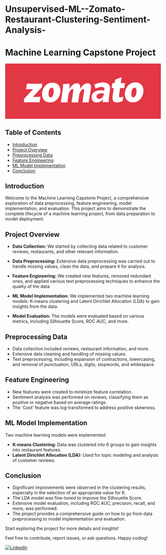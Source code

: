# Unsupervised-ML--Zomato-Restaurant-Clustering-Sentiment-Analysis-
# Machine Learning Capstone Project

![Project Logo](https://github.com/Nileshkl/Unsupervised-ML--Zomato-Restaurant-Clustering-Sentiment-Analysis-/blob/edef51d6593211578a256d0d16d21fc4ad4d3f6b/zomato-1.png)

## Table of Contents

- [Introduction](#introduction)
- [Project Overview](#project-overview)
- [Preprocessing Data](#preprocessing-data)
- [Feature Engineering](#feature-engineering)
- [ML Model Implementation](#ml-model-implementation)
- [Conclusion](#conclusion)

## Introduction

Welcome to the Machine Learning Capstone Project, a comprehensive exploration of data preprocessing, feature engineering, model implementation, and evaluation. This project aims to demonstrate the complete lifecycle of a machine learning project, from data preparation to model deployment.

## Project Overview

- **Data Collection:** We started by collecting data related to customer reviews, restaurants, and other relevant information.

- **Data Preprocessing:** Extensive data preprocessing was carried out to handle missing values, clean the data, and prepare it for analysis.

- **Feature Engineering:** We created new features, removed redundant ones, and applied various text preprocessing techniques to enhance the quality of the data.

- **ML Model Implementation:** We implemented two machine learning models: K-means clustering and Latent Dirichlet Allocation (LDA) to gain insights from the data.

- **Model Evaluation:** The models were evaluated based on various metrics, including Silhouette Score, ROC AUC, and more.

## Preprocessing Data

- Data collection included reviews, restaurant information, and more.
- Extensive data cleaning and handling of missing values.
- Text preprocessing, including expansion of contractions, lowercasing, and removal of punctuation, URLs, digits, stopwords, and whitespace.

## Feature Engineering

- New features were created to minimize feature correlation.
- Sentiment analysis was performed on reviews, classifying them as positive or negative based on average ratings.
- The 'Cost' feature was log-transformed to address positive skewness.

## ML Model Implementation

Two machine learning models were implemented:

- **K-means Clustering:** Data was clustered into 6 groups to gain insights into restaurant features.
- **Latent Dirichlet Allocation (LDA):** Used for topic modeling and analysis of customer reviews.

## Conclusion

- Significant improvements were observed in the clustering results, especially in the selection of an appropriate value for K.
- The LDA model was fine-tuned to improve the Silhouette Score.
- Extensive model evaluation, including ROC AUC, precision, recall, and more, was performed.
- The project provides a comprehensive guide on how to go from data preprocessing to model implementation and evaluation.

Start exploring the project for more details and insights!

Feel free to contribute, report issues, or ask questions. Happy coding!

[![LinkedIn](https://raw.githubusercontent.com/Nileshkl/Unsupervised-ML--Zomato-Restaurant-Clustering-Sentiment-Analysis-/blob/378da058f945eb6fa7f1b8ec8efc63f3139ed68c/LinkedIn-logo.jpg)](https://www.linkedin.com/in/nileshkumar-lavand/)


